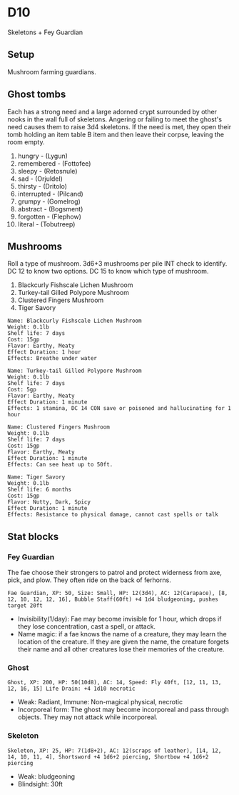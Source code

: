 # D10
Skeletons + Fey Guardian

## Setup
Mushroom farming guardians.

## Ghost tombs
Each has a strong need and a large adorned crypt surrounded by other nooks in the wall full of skeletons. Angering or failing to meet the ghost's need causes them to raise 3d4 skeletons. If the need is met, they open their tomb holding an item table B item and then leave their corpse, leaving the room empty.
1. hungry - (Lygun)
2. remembered - (Fottofee)
3. sleepy - (Retosnule)
5. sad - (Orjuldel)
6. thirsty - (Dritolo)
7. interrupted - (Pilcand)
8. grumpy - (Gomelrog)
9. abstract - (Bogsment)
11. forgotten - (Flephow)
12. literal - (Tobutreep)

## Mushrooms
Roll a type of mushroom.
3d6+3 mushrooms per pile
INT check to identify.
DC 12 to know two options.
DC 15 to know which type of mushroom.

1. Blackcurly Fishscale Lichen Mushroom
2. Turkey-tail Gilled Polypore Mushroom
3. Clustered Fingers Mushroom
4. Tiger Savory

```
Name: Blackcurly Fishscale Lichen Mushroom
Weight: 0.1lb
Shelf life: 7 days
Cost: 15gp
Flavor: Earthy, Meaty
Effect Duration: 1 hour
Effects: Breathe under water
```

```
Name: Turkey-tail Gilled Polypore Mushroom
Weight: 0.1lb
Shelf life: 7 days
Cost: 5gp
Flavor: Earthy, Meaty
Effect Duration: 1 minute
Effects: 1 stamina, DC 14 CON save or poisoned and hallucinating for 1 hour
```

```
Name: Clustered Fingers Mushroom
Weight: 0.1lb
Shelf life: 7 days
Cost: 15gp
Flavor: Earthy, Meaty
Effect Duration: 1 minute
Effects: Can see heat up to 50ft.
```

```
Name: Tiger Savory
Weight: 0.1lb
Shelf life: 6 months
Cost: 15gp
Flavor: Nutty, Dark, Spicy
Effect Duration: 1 minute
Effects: Resistance to physical damage, cannot cast spells or talk
```


## Stat blocks

### Fey Guardian
The fae choose their strongers to patrol and protect widerness from axe, pick, and plow. They often ride on the back of ferhorns.

`Fae Guardian, XP: 50, Size: Small, HP: 12(3d4), AC: 12(Carapace), [8, 12, 10, 12, 12, 16], Bubble Staff(60ft) +4 1d4 bludgeoning, pushes target 20ft`
- Invisibility(1/day): Fae may become invisible for 1 hour, which drops if they lose concentration, cast a spell, or attack.
- Name magic: if a fae knows the name of a creature, they may learn the location of the creature. If they are given the name, the creature forgets their name and all other creatures lose their memories of the creature.


### Ghost
`Ghost, XP: 200, HP: 50(10d8), AC: 14, Speed: Fly 40ft, [12, 11, 13, 12, 16, 15] Life Drain: +4 1d10 necrotic`
- Weak: Radiant, Immune: Non-magical physical, necrotic
- Incorporeal form: The ghost may become incorporeal and pass through objects. They may not attack while incorporeal.

### Skeleton
`Skeleton, XP: 25, HP: 7(1d8+2), AC: 12(scraps of leather), [14, 12, 14, 10, 11, 4], Shortsword +4 1d6+2 piercing, Shortbow +4 1d6+2 piercing`
- Weak: bludgeoning
- Blindsight: 30ft
